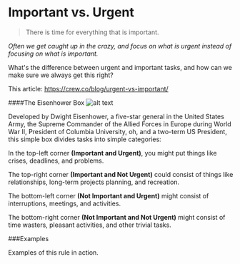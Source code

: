 # Important vs. Urgent

> There is time for everything that is important.

<i>Often we get caught up in the crazy, and focus on what is urgent instead of focusing on what is important.</i>

What's the difference between urgent and important tasks, and how can we make sure we always get this right?

This article: https://crew.co/blog/urgent-vs-important/

####The Eisenhower Box
![alt text](images/Urgentimportant.jpg)

Developed by Dwight Eisenhower, a five-star general in the United States Army, the Supreme Commander of the Allied Forces in Europe during World War II, President of Columbia University, oh, and a two-term US President, this simple box divides tasks into simple categories:

In the top-left corner **(Important and Urgent)**, you might put things like crises, deadlines, and problems.

The top-right corner **(Important and Not Urgent)** could consist of things like relationships, long-term projects planning, and recreation.

The bottom-left corner **(Not Important and Urgent)** might consist of interruptions, meetings, and activities.

The bottom-right corner **(Not Important and Not Urgent)** might consist of time wasters, pleasant activities, and other trivial tasks.

###Examples

Examples of this rule in action.
